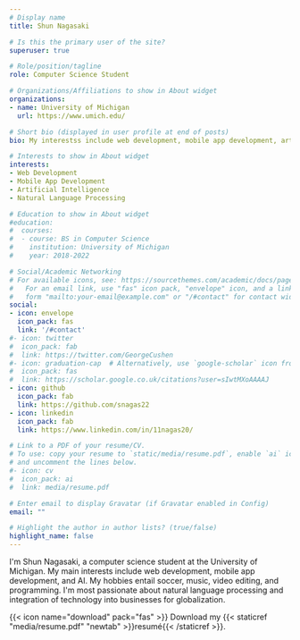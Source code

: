 ```yaml
---
# Display name
title: Shun Nagasaki

# Is this the primary user of the site?
superuser: true

# Role/position/tagline
role: Computer Science Student

# Organizations/Affiliations to show in About widget
organizations:
- name: University of Michigan
  url: https://www.umich.edu/

# Short bio (displayed in user profile at end of posts)
bio: My interestss include web development, mobile app development, artificial intelligence, and NLP.

# Interests to show in About widget
interests:
- Web Development
- Mobile App Development
- Artificial Intelligence
- Natural Language Processing

# Education to show in About widget
#education:
#  courses:
#  - course: BS in Computer Science
#    institution: University of Michigan
#    year: 2018-2022

# Social/Academic Networking
# For available icons, see: https://sourcethemes.com/academic/docs/page-builder/#icons
#   For an email link, use "fas" icon pack, "envelope" icon, and a link in the
#   form "mailto:your-email@example.com" or "/#contact" for contact widget.
social:
- icon: envelope
  icon_pack: fas
  link: '/#contact'
#- icon: twitter
#  icon_pack: fab
#  link: https://twitter.com/GeorgeCushen
#- icon: graduation-cap  # Alternatively, use `google-scholar` icon from `ai` icon pack
#  icon_pack: fas
#  link: https://scholar.google.co.uk/citations?user=sIwtMXoAAAAJ
- icon: github
  icon_pack: fab
  link: https://github.com/snagas22
- icon: linkedin
  icon_pack: fab
  link: https://www.linkedin.com/in/11nagas20/

# Link to a PDF of your resume/CV.
# To use: copy your resume to `static/media/resume.pdf`, enable `ai` icons in `params.toml`, 
# and uncomment the lines below.
#- icon: cv
#  icon_pack: ai
#  link: media/resume.pdf

# Enter email to display Gravatar (if Gravatar enabled in Config)
email: ""

# Highlight the author in author lists? (true/false)
highlight_name: false
---
```


I'm Shun Nagasaki, a computer science student at the University of Michigan. My main interests include web development, mobile app development, and AI. My hobbies entail soccer, music, video editing, and programming. I'm most passionate about natural language processing and integration of technology into businesses for globalization.

<!-- add here to append more description of myself -->

{{< icon name="download" pack="fas" >}} Download my {{< staticref "media/resume.pdf" "newtab" >}}resumé{{< /staticref >}}.
